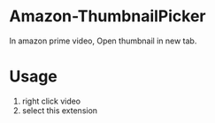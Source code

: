 # Amazon-ThumbnailPicker
In amazon prime video, Open thumbnail in new tab.

# Usage
1. right click video
2. select this extension
